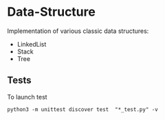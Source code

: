# Data-Structure

Implementation of various classic data structures:
* LinkedList
* Stack
* Tree


 ## Tests
 To launch test

```
python3 -m unittest discover test  "*_test.py" -v
 ```
